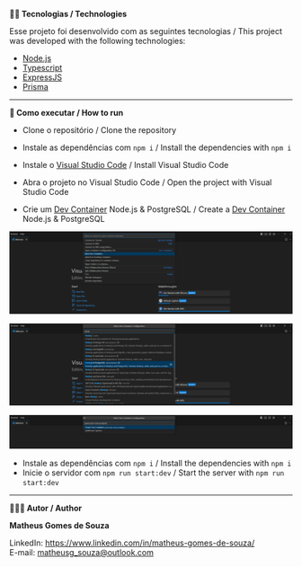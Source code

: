 **👨‍💻 Tecnologias / Technologies**

Esse projeto foi desenvolvido com as seguintes tecnologias / This project was developed with the following technologies:

- [Node.js](https://nodejs.org/en)
- [Typescript](https://www.typescriptlang.org/)
- [ExpressJS](https://expressjs.com/)
- [Prisma](https://www.prisma.io/)

-----------------------------------------------------------------------------------------------------------------------------------------------------------------------------------

**🚀 Como executar / How to run**

- Clone o repositório / Clone the repository 

- Instale as dependências com `npm i` / Install the dependencies with `npm i`

- Instale o [Visual Studio Code](https://code.visualstudio.com/) / Install Visual Studio Code

- Abra o projeto no Visual Studio Code / Open the project with Visual Studio Code

- Crie um [Dev Container](https://code.visualstudio.com/docs/devcontainers/tutorial) Node.js & PostgreSQL / Create a [Dev Container](https://code.visualstudio.com/docs/devcontainers/tutorial) Node.js & PostgreSQL

![](./assets/dev-container-step-1.png)

![](./assets/dev-container-step-2.png)

![](./assets/dev-container-step-3.png)

- Instale as dependências com `npm i` / Install the dependencies with `npm i`
- Inicie o servidor com `npm run start:dev` / Start the server with `npm run start:dev`

-----------------------------------------------------------------------------------------------------------------------------------------------------------------------------------

**🧑🏾‍💻 Autor / Author**

**Matheus Gomes de Souza**

LinkedIn: https://www.linkedin.com/in/matheus-gomes-de-souza/ <br/>
E-mail: matheusg_souza@outlook.com

